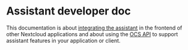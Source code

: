 # Assistant developer doc

This documentation is about [integrating the assistant](./web-integration.md) in the frontend of other Nextcloud applications
and about using the [OCS API](./ocs-api.md) to support assistant features in your application or client.


